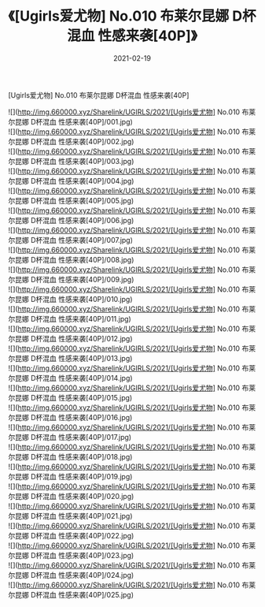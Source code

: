 ﻿---
layout: post
title:  《[Ugirls爱尤物] No.010 布莱尔昆娜 D杯混血 性感来袭[40P]》
date:   2021-02-19
img: http://img.660000.xyz/Sharelink/UGIRLS/2021/[Ugirls爱尤物] No.010 布莱尔昆娜 D杯混血 性感来袭[40P]/000.jpg
categories: [美女, 清纯, 唯美]
---

[Ugirls爱尤物] No.010 布莱尔昆娜 D杯混血 性感来袭[40P]

  ![](http://img.660000.xyz/Sharelink/UGIRLS/2021/[Ugirls爱尤物] No.010 布莱尔昆娜 D杯混血 性感来袭[40P]/001.jpg) <br> ![](http://img.660000.xyz/Sharelink/UGIRLS/2021/[Ugirls爱尤物] No.010 布莱尔昆娜 D杯混血 性感来袭[40P]/002.jpg) <br> ![](http://img.660000.xyz/Sharelink/UGIRLS/2021/[Ugirls爱尤物] No.010 布莱尔昆娜 D杯混血 性感来袭[40P]/003.jpg) <br> ![](http://img.660000.xyz/Sharelink/UGIRLS/2021/[Ugirls爱尤物] No.010 布莱尔昆娜 D杯混血 性感来袭[40P]/004.jpg) <br> ![](http://img.660000.xyz/Sharelink/UGIRLS/2021/[Ugirls爱尤物] No.010 布莱尔昆娜 D杯混血 性感来袭[40P]/005.jpg) <br> ![](http://img.660000.xyz/Sharelink/UGIRLS/2021/[Ugirls爱尤物] No.010 布莱尔昆娜 D杯混血 性感来袭[40P]/006.jpg) <br> ![](http://img.660000.xyz/Sharelink/UGIRLS/2021/[Ugirls爱尤物] No.010 布莱尔昆娜 D杯混血 性感来袭[40P]/007.jpg) <br> ![](http://img.660000.xyz/Sharelink/UGIRLS/2021/[Ugirls爱尤物] No.010 布莱尔昆娜 D杯混血 性感来袭[40P]/008.jpg) <br> ![](http://img.660000.xyz/Sharelink/UGIRLS/2021/[Ugirls爱尤物] No.010 布莱尔昆娜 D杯混血 性感来袭[40P]/009.jpg) <br> ![](http://img.660000.xyz/Sharelink/UGIRLS/2021/[Ugirls爱尤物] No.010 布莱尔昆娜 D杯混血 性感来袭[40P]/010.jpg) <br> ![](http://img.660000.xyz/Sharelink/UGIRLS/2021/[Ugirls爱尤物] No.010 布莱尔昆娜 D杯混血 性感来袭[40P]/011.jpg) <br> ![](http://img.660000.xyz/Sharelink/UGIRLS/2021/[Ugirls爱尤物] No.010 布莱尔昆娜 D杯混血 性感来袭[40P]/012.jpg) <br> ![](http://img.660000.xyz/Sharelink/UGIRLS/2021/[Ugirls爱尤物] No.010 布莱尔昆娜 D杯混血 性感来袭[40P]/013.jpg) <br> ![](http://img.660000.xyz/Sharelink/UGIRLS/2021/[Ugirls爱尤物] No.010 布莱尔昆娜 D杯混血 性感来袭[40P]/014.jpg) <br> ![](http://img.660000.xyz/Sharelink/UGIRLS/2021/[Ugirls爱尤物] No.010 布莱尔昆娜 D杯混血 性感来袭[40P]/015.jpg) <br> ![](http://img.660000.xyz/Sharelink/UGIRLS/2021/[Ugirls爱尤物] No.010 布莱尔昆娜 D杯混血 性感来袭[40P]/016.jpg) <br> ![](http://img.660000.xyz/Sharelink/UGIRLS/2021/[Ugirls爱尤物] No.010 布莱尔昆娜 D杯混血 性感来袭[40P]/017.jpg) <br> ![](http://img.660000.xyz/Sharelink/UGIRLS/2021/[Ugirls爱尤物] No.010 布莱尔昆娜 D杯混血 性感来袭[40P]/018.jpg) <br> ![](http://img.660000.xyz/Sharelink/UGIRLS/2021/[Ugirls爱尤物] No.010 布莱尔昆娜 D杯混血 性感来袭[40P]/019.jpg) <br> ![](http://img.660000.xyz/Sharelink/UGIRLS/2021/[Ugirls爱尤物] No.010 布莱尔昆娜 D杯混血 性感来袭[40P]/020.jpg) <br> ![](http://img.660000.xyz/Sharelink/UGIRLS/2021/[Ugirls爱尤物] No.010 布莱尔昆娜 D杯混血 性感来袭[40P]/021.jpg) <br> ![](http://img.660000.xyz/Sharelink/UGIRLS/2021/[Ugirls爱尤物] No.010 布莱尔昆娜 D杯混血 性感来袭[40P]/022.jpg) <br> ![](http://img.660000.xyz/Sharelink/UGIRLS/2021/[Ugirls爱尤物] No.010 布莱尔昆娜 D杯混血 性感来袭[40P]/023.jpg) <br> ![](http://img.660000.xyz/Sharelink/UGIRLS/2021/[Ugirls爱尤物] No.010 布莱尔昆娜 D杯混血 性感来袭[40P]/024.jpg) <br> ![](http://img.660000.xyz/Sharelink/UGIRLS/2021/[Ugirls爱尤物] No.010 布莱尔昆娜 D杯混血 性感来袭[40P]/025.jpg) <br>